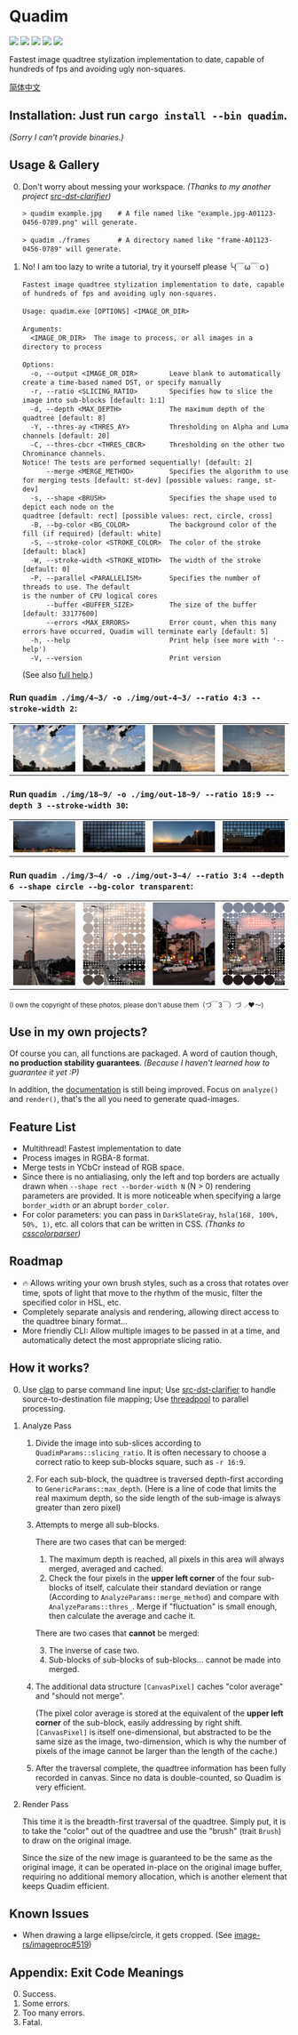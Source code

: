 # Quadim

![](https://img.shields.io/crates/v/quadim)
![](https://img.shields.io/crates/d/quadim)
![](https://img.shields.io/crates/l/quadim)
![](https://img.shields.io/docsrs/quadim)
![](https://img.shields.io/github/stars/eternal-io/quadim?style=social)

Fastest image quadtree stylization implementation to date, capable of hundreds of fps and avoiding ugly non-squares.

[简体中文](./README.zh-Hans.md)

## Installation: Just run **`cargo install --bin quadim`**.

*(Sorry I can't provide binaries.)*

## Usage & Gallery

0. Don't worry about messing your workspace. *(Thanks to my another project [src-dst-clarifier](https:github.com/eternal-io/src-dst-clarifier))*

    ``` shell
    > quadim example.jpg    # A file named like "example.jpg-A01123-0456-0789.png" will generate.

    > quadim ./frames       # A directory named like "frame-A01123-0456-0789" will generate.
    ```

1. No! I am too lazy to write a tutorial, try it yourself please ╰(￣ω￣ｏ)

    ```
    Fastest image quadtree stylization implementation to date, capable of hundreds of fps and avoiding ugly non-squares.

    Usage: quadim.exe [OPTIONS] <IMAGE_OR_DIR>

    Arguments:
      <IMAGE_OR_DIR>  The image to process, or all images in a directory to process

    Options:
      -o, --output <IMAGE_OR_DIR>        Leave blank to automatically create a time-based named DST, or specify manually
      -r, --ratio <SLICING_RATIO>        Specifies how to slice the image into sub-blocks [default: 1:1]
      -d, --depth <MAX_DEPTH>            The maximum depth of the quadtree [default: 8]
      -Y, --thres-ay <THRES_AY>          Thresholding on Alpha and Luma channels [default: 20]
      -C, --thres-cbcr <THRES_CBCR>      Thresholding on the other two Chrominance channels.
    Notice! The tests are performed sequentially! [default: 2]
          --merge <MERGE_METHOD>         Specifies the algorithm to use for merging tests [default: st-dev] [possible values: range, st-dev]
      -s, --shape <BRUSH>                Specifies the shape used to depict each node on the
    quadtree [default: rect] [possible values: rect, circle, cross]
      -B, --bg-color <BG_COLOR>          The background color of the fill (if required) [default: white]
      -S, --stroke-color <STROKE_COLOR>  The color of the stroke [default: black]
      -W, --stroke-width <STROKE_WIDTH>  The width of the stroke [default: 0]
      -P, --parallel <PARALLELISM>       Specifies the number of threads to use. The default
    is the number of CPU logical cores
          --buffer <BUFFER_SIZE>         The size of the buffer [default: 33177600]
          --errors <MAX_ERRORS>          Error count, when this many errors have occurred, Quadim will terminate early [default: 5]
      -h, --help                         Print help (see more with '--help')
      -V, --version                      Print version
    ```

    (See also [full help](./FULL-HELP.md).)

### Run `quadim ./img/4~3/ -o ./img/out-4~3/ --ratio 4:3 --stroke-width 2`:

<table style="table-layout:fixed;width:100%"><tr>
    <td><img src="./img/4~3/cloud-wandering.jpg" /></td>
    <td><img src="./img/out-4~3/cloud-wandering.png" /></td>
    <td><img src="./img/4~3/parallel-flare.jpg" /></td>
    <td><img src="./img/out-4~3/parallel-flare.png" /></td>
</tr></table>

### Run `quadim ./img/18~9/ -o ./img/out-18~9/ --ratio 18:9 --depth 3 --stroke-width 30`:

<table style="table-layout:fixed;width:100%"><tr>
    <td><img src="./img/18~9/dash-over-night.jpg" /></td>
    <td><img src="./img/out-18~9/dash-over-night.png" /></td>
    <td><img src="./img/18~9/transiting.jpg" /></td>
    <td><img src="./img/out-18~9/transiting.png" /></td>
</tr></table>

### Run `quadim ./img/3~4/ -o ./img/out-3~4/ --ratio 3:4 --depth 6 --shape circle --bg-color transparent`:

<table style="table-layout:fixed;width:100%"><tr>
    <td><img src="./img/3~4/falling-rainbow.jpg" /></td>
    <td><img src="./img/out-3~4/falling-rainbow.png" /></td>
    <td><img src="./img/3~4/initial-caps.jpg" /></td>
    <td><img src="./img/out-3~4/initial-caps.png" /></td>
</tr></table>

<sub>(I own the copyright of these photos, please don't abuse them（づ￣3￣）づ╭❤～)</sub>

## Use in my own projects?

Of course you can, all functions are packaged. A word of caution though, **no production stability guarantees**. *(Because I haven't learned how to guarantee it yet :P)*

In addition, the [documentation](https://docs.rs/quadim) is still being improved. Focus on `analyze()` and `render()`, that's the all you need to generate quad-images.

## Feature List

- Multithread! Fastest implementation to date
- Process images in RGBA-8 format.
- Merge tests in YCbCr instead of RGB space.
- Since there is no antialiasing, only the left and top borders are actually drawn when `--shape rect --border-width N` (N > 0) rendering parameters are provided. It is more noticeable when specifying a large `border_width` or an abrupt `border_color`.
- For color parameters: you can pass in `DarkSlateGray`, `hsla(168, 100%, 50%, 1)`, etc. all colors that can be written in CSS. *(Thanks to [csscolorparser](https://github.com/mazznoer/csscolorparser-rs))*

## Roadmap

- 🔥 Allows writing your own brush styles, such as a cross that rotates over time, spots of light that move to the rhythm of the music, filter the specified color in HSL, etc.
- Completely separate analysis and rendering, allowing direct access to the quadtree binary format...
- More friendly CLI: Allow multiple images to be passed in at a time, and automatically detect the most appropriate slicing ratio.

## How it works?

0. Use [clap](https://github.com/clap-rs/clap) to parse command line input; Use [src-dst-clarifier](https:github.com/eternal-io/src-dst-clarifier) to handle source-to-destination file mapping; Use [threadpool](https://github.com/rust-threadpool/rust-threadpool) to parallel processing.

1. Analyze Pass

    1. Divide the image into sub-slices according to `QuadimParams::slicing_ratio`. It is often necessary to choose a correct ratio to keep sub-blocks square, such as `-r 16:9`.

    2. For each sub-block, the quadtree is traversed depth-first according to `GenericParams::max_depth`. (Here is a line of code that limits the real maximum depth, so the side length of the sub-image is always greater than zero pixel)

    3. Attempts to merge all sub-blocks.

        There are two cases that can be merged:

        1. The maximum depth is reached, all pixels in this area will always merged, averaged and cached.
        2. Check the four pixels in the **upper left corner** of the four sub-blocks of itself, calculate their standard deviation or range (According to `AnalyzeParams::merge_method`) and compare with `AnalyzeParams::thres_`. Merge if "fluctuation" is small enough, then calculate the average and cache it.

        There are two cases that **cannot** be merged:

        3. The inverse of case two.
        4. Sub-blocks of sub-blocks of sub-blocks... cannot be made into merged.

    4. The additional data structure `[CanvasPixel]` caches "color average" and "should not merge".

        (The pixel color average is stored at the equivalent of the **upper left corner** of the sub-block, easily addressing by right shift. `[CanvasPixel]` is itself one-dimensional, but abstracted to be the same size as the image, two-dimension, which is why the number of pixels of the image cannot be larger than the length of the cache.)

    5. After the traversal complete, the quadtree information has been fully recorded in canvas. Since no data is double-counted, so Quadim is very efficient.

2. Render Pass

    This time it is the breadth-first traversal of the quadtree. Simply put, it is to take the "color" out of the quadtree and use the "brush" (trait `Brush`) to draw on the original image.

    Since the size of the new image is guaranteed to be the same as the original image, it can be operated in-place on the original image buffer, requiring no additional memory allocation, which is another element that keeps Quadim efficient.

## Known Issues

- When drawing a large ellipse/circle, it gets cropped. (See [image-rs/imageproc#519](https://github.com/image-rs/imageproc/issues/519))

## Appendix: Exit Code Meanings

0. Success.
1. Some errors.
2. Too many errors.
3. Fatal.
